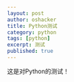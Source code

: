 ```yaml
---
layout: post 
author: oshacker
title: Python测试
category: python
tags: [python]
excerpt: 测试
published: true
---
```


这是对Python的测试！
